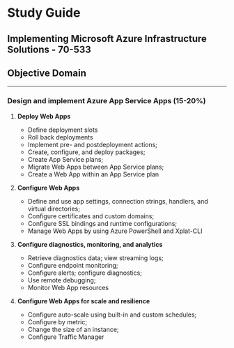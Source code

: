# Study Guide

## Implementing Microsoft Azure Infrastructure Solutions - 70-533

## Objective Domain
-------------------

###  Design and implement Azure App Service Apps (15-20%)

1. **Deploy Web Apps**
   * Define deployment slots
   * Roll back deployments
   * Implement pre- and postdeployment actions; 
   * Create, configure, and deploy packages; 
   * Create App Service plans; 
   * Migrate Web Apps between App Service plans; 
   * Create a Web App within an App Service plan

2. **Configure Web Apps**
   * Define and use app settings, connection strings, handlers, and virtual
     directories; 
   * Configure certificates and custom domains; 
   * Configure SSL bindings and runtime configurations; 
   * Manage Web Apps by using Azure PowerShell and Xplat-CLI

3. **Configure diagnostics, monitoring, and analytics**
   * Retrieve diagnostics data; view streaming logs; 
   * Configure endpoint monitoring; 
   * Configure alerts; configure diagnostics; 
   * Use remote debugging;
   * Monitor Web App resources

4. **Configure Web Apps for scale and resilience**
   * Configure auto-scale using built-in and custom schedules; 
   * Configure by metric; 
   * Change the size of an instance; 
   * Configure Traffic Manager